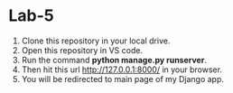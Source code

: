 # Lab-5

1. Clone this repository in your local drive.
2. Open this repository in VS code.
3. Run the command **python manage.py runserver**.
4. Then hit this url http://127.0.0.1:8000/ in your browser.
5. You will be redirected to main page of my Django app.
